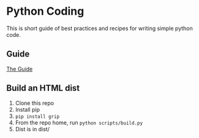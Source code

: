 Python Coding
=============

This is short guide of best practices and recipes for writing simple python code.

Guide
-----
[The Guide](guide/README.md)

Build an HTML dist
------------------
1. Clone this repo
2. Install pip
3. `pip install grip`
4. From the repo home, run `python scripts/build.py`
5. Dist is in dist/
